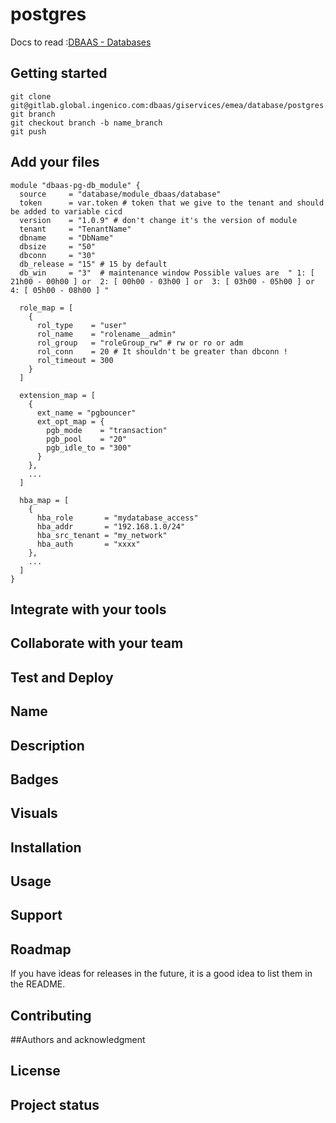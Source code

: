 # postgres 

Docs to read :[DBAAS - Databases](https://confluence.worldline-solutions.com/display/GINFRA/DBAAS+-+Databases)

## Getting started
```
git clone git@gitlab.global.ingenico.com:dbaas/giservices/emea/database/postgres.git
git branch
git checkout branch -b name_branch
git push
```

## Add your files

```
module "dbaas-pg-db_module" {
  source     = "database/module_dbaas/database"
  token      = var.token # token that we give to the tenant and should be added to variable cicd 
  version    = "1.0.9" # don't change it's the version of module 
  tenant     = "TenantName"  
  dbname     = "DbName"
  dbsize     = "50"
  dbconn     = "30"
  db_release = "15" # 15 by default
  db_win     = "3"  # maintenance window Possible values are  " 1: [ 21h00 - 00h00 ] or  2: [ 00h00 - 03h00 ] or  3: [ 03h00 - 05h00 ] or 4: [ 05h00 - 08h00 ] "

  role_map = [
    {
      rol_type    = "user"
      rol_name    = "rolename__admin"
      rol_group   = "roleGroup_rw" # rw or ro or adm
      rol_conn    = 20 # It shouldn't be greater than dbconn !
      rol_timeout = 300
    }
  ]

  extension_map = [
    {
      ext_name = "pgbouncer"
      ext_opt_map = {
        pgb_mode    = "transaction"
        pgb_pool    = "20"
        pgb_idle_to = "300"
      }
    },
    ...
  ]

  hba_map = [
    {
      hba_role       = "mydatabase_access"
      hba_addr       = "192.168.1.0/24"
      hba_src_tenant = "my_network"
      hba_auth       = "xxxx"
    },
    ...
  ]
}

```
## Integrate with your tools


## Collaborate with your team


## Test and Deploy



## Name

## Description

## Badges

## Visuals

## Installation

## Usage

## Support
## Roadmap
If you have ideas for releases in the future, it is a good idea to list them in the README.

## Contributing
##Authors and acknowledgment
 
## License

## Project status
